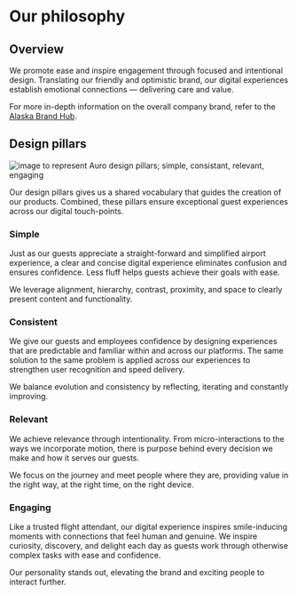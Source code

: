 # Our philosophy

## Overview

We promote ease and inspire engagement through focused and intentional design. Translating our friendly and optimistic brand, our digital experiences establish emotional connections — delivering care and value.

For more in-depth information on the overall company brand, refer to the [Alaska Brand Hub](http://alaskabrandhub.com/).

## Design pillars

![image to represent Auro design pillars; simple, consistant,  relevant, engaging](/images/content/philosophy/pillars.jpg)

Our design pillars gives us a shared vocabulary that guides the creation of our products. Combined, these pillars ensure exceptional guest experiences across our digital touch-points.

### Simple

Just as our guests appreciate a straight-forward and simplified airport experience, a clear and concise digital experience eliminates confusion and ensures confidence. Less fluff helps guests achieve their goals with ease.

We leverage alignment, hierarchy, contrast, proximity, and space to clearly present content and functionality.

### Consistent
We give our guests and employees confidence by designing experiences that are predictable and familiar within and across our platforms. The same solution to the same problem is applied across our experiences to strengthen user recognition and speed delivery.

We balance evolution and consistency by reflecting, iterating and constantly improving.

### Relevant
We achieve relevance through intentionality. From micro-interactions to the ways we incorporate motion, there is purpose behind every decision we make and how it serves our guests.

We focus on the journey and meet people where they are, providing value in the right way, at the right time, on the right device.

### Engaging
Like a trusted flight attendant, our digital experience inspires smile-inducing moments with connections that feel human and genuine. We inspire curiosity, discovery, and delight each day as guests work through otherwise complex tasks with ease and confidence.

Our personality stands out, elevating the brand and exciting people to interact further.

